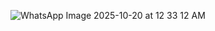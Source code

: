 ![WhatsApp Image 2025-10-20 at 12 33 12 AM](https://github.com/user-attachments/assets/4fbea971-04ca-4425-ac8c-cec415a3d3f7)
